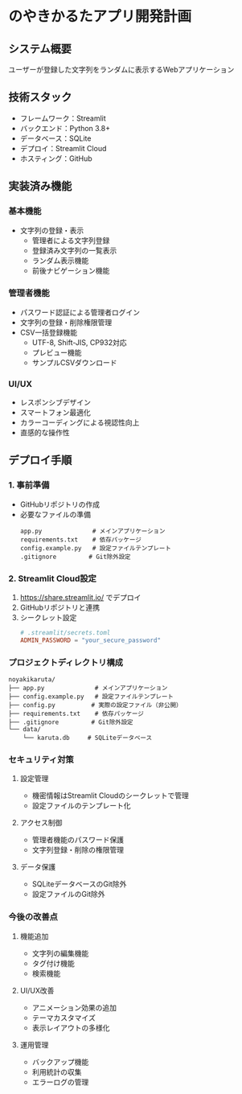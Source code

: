 # のやきかるたアプリ開発計画

## システム概要
ユーザーが登録した文字列をランダムに表示するWebアプリケーション

## 技術スタック
- フレームワーク：Streamlit
- バックエンド：Python 3.8+
- データベース：SQLite
- デプロイ：Streamlit Cloud
- ホスティング：GitHub

## 実装済み機能

### 基本機能
- 文字列の登録・表示
  - 管理者による文字列登録
  - 登録済み文字列の一覧表示
  - ランダム表示機能
  - 前後ナビゲーション機能

### 管理者機能
- パスワード認証による管理者ログイン
- 文字列の登録・削除権限管理
- CSV一括登録機能
  - UTF-8, Shift-JIS, CP932対応
  - プレビュー機能
  - サンプルCSVダウンロード

### UI/UX
- レスポンシブデザイン
- スマートフォン最適化
- カラーコーディングによる視認性向上
- 直感的な操作性

## デプロイ手順

### 1. 事前準備
- GitHubリポジトリの作成
- 必要なファイルの準備
  ```
  app.py              # メインアプリケーション
  requirements.txt    # 依存パッケージ
  config.example.py   # 設定ファイルテンプレート
  .gitignore         # Git除外設定
  ```

### 2. Streamlit Cloud設定
1. https://share.streamlit.io/ でデプロイ
2. GitHubリポジトリと連携
3. シークレット設定
   ```toml
   # .streamlit/secrets.toml
   ADMIN_PASSWORD = "your_secure_password"
   ```

### プロジェクトディレクトリ構成
```
noyakikaruta/
├── app.py              # メインアプリケーション
├── config.example.py   # 設定ファイルテンプレート
├── config.py          # 実際の設定ファイル（非公開）
├── requirements.txt    # 依存パッケージ
├── .gitignore         # Git除外設定
└── data/
    └── karuta.db     # SQLiteデータベース
```

### セキュリティ対策
1. 設定管理
   - 機密情報はStreamlit Cloudのシークレットで管理
   - 設定ファイルのテンプレート化

2. アクセス制御
   - 管理者機能のパスワード保護
   - 文字列登録・削除の権限管理

3. データ保護
   - SQLiteデータベースのGit除外
   - 設定ファイルのGit除外

### 今後の改善点
1. 機能追加
   - 文字列の編集機能
   - タグ付け機能
   - 検索機能

2. UI/UX改善
   - アニメーション効果の追加
   - テーマカスタマイズ
   - 表示レイアウトの多様化

3. 運用管理
   - バックアップ機能
   - 利用統計の収集
   - エラーログの管理

